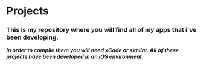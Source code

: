 # Projects
### This is my repository where you will find all of my apps that i've been developing.

___In order to compile them you will need xCode or similar. All of these projects have been developed in an iOS environment.___
